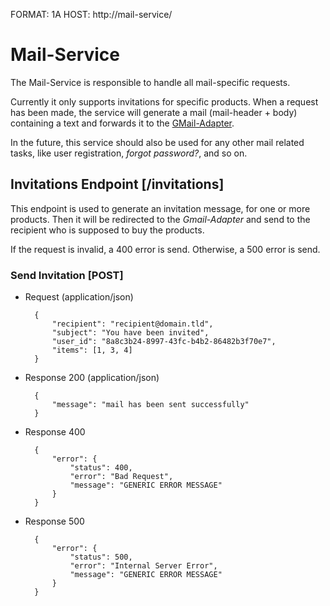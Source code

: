 FORMAT: 1A
HOST: http://mail-service/

# Mail-Service

The Mail-Service is responsible to handle all mail-specific requests.

Currently it only supports invitations for specific products.
When a request has been made, the service will generate a mail
(mail-header + body) containing a text and forwards it to the
[GMail-Adapter](./gmail-adapter.md).

In the future, this service should also be used for any other mail related tasks,
like user registration, *forgot password?*, and so on.

## Invitations Endpoint [/invitations]

This endpoint is used to generate an invitation message, for one or more products.
Then it will be redirected to the *Gmail-Adapter* and send to the recipient who is
supposed to buy the products.

If the request is invalid, a 400 error is send.
Otherwise, a 500 error is send.

### Send Invitation [POST]

+ Request (application/json)

        {
            "recipient": "recipient@domain.tld",
            "subject": "You have been invited",
            "user_id": "8a8c3b24-8997-43fc-b4b2-86482b3f70e7",
            "items": [1, 3, 4]
        }

+ Response 200 (application/json)

        {
            "message": "mail has been sent successfully"
        }
        
+ Response 400

        {
            "error": {
                "status": 400,
                "error": "Bad Request",
                "message": "GENERIC ERROR MESSAGE"
            } 
        }

+ Response 500

        {
            "error": {
                "status": 500,
                "error": "Internal Server Error",
                "message": "GENERIC ERROR MESSAGE"
            }
        }
